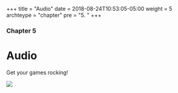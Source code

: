 +++
title = "Audio"
date = 2018-08-24T10:53:05-05:00
weight = 5
archteype = "chapter"
pre = "5. "
+++

### Chapter 5

# Audio

Get your games rocking!

<img src="https://media.giphy.com/media/ahqXZjdmep0Zy/giphy.gif">